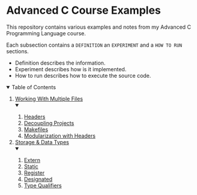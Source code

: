 # Advanced C Course Examples

This repository contains various examples and notes from my Advanced C Programming
Language course.

Each subsection contains a `DEFINITION` an `EXPERIMENT` and a `HOW TO RUN` sections.

- Definition describes the information.
- Experiment describes how is it implemented.
- How to run describes how to execute the source code.

<details open="open">
  <summary>Table of Contents</summary>
  <ol>
    <li><a href="./1_working_with_multiple_files">Working With Multiple Files</a></li>
        <details open>
            <summary> </summary>
            <ol>
                <li><a href="./1_working_with_multiple_files/1_headers">Headers</a></li>
                <li><a href="./1_working_with_multiple_files/2_dividing_projects">
                Decoupling Projects</a></li>
                <li><a href="./1_working_with_multiple_files/3_makefile">Makefiles</a></li>
                <li><a href="./1_working_with_multiple_files/4_modularization_with_headers">
                Modularization with Headers</a></li>
            </ol>
        </details>
    <li><a href="./2_storage_and_data_types">Storage & Data Types</a></li>
     <details open>
        <summary> </summary>
        <ol>
            <li><a href="./2_storage_and_data_types/1_extern">Extern</a></li>
            <li><a href="./2_storage_and_data_types/2_static">Static</a></li>
            <li><a href="./2_storage_and_data_types/3_register">Register</a></li>
            <li><a href="./2_storage_and_data_types/4_designated_initializers">Designated
            <li><a href="./2_storage_and_data_types/5_type_qualifiers">Type
            Qualifiers</a></li>
        </ol>
    </details>
  </ol>
</details>
